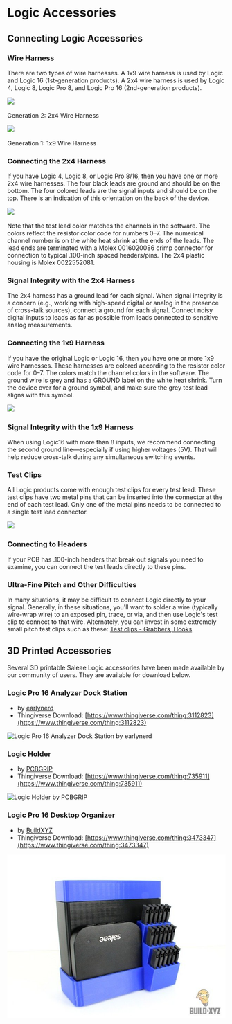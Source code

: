 # Logic Accessories

## Connecting Logic Accessories

### **Wire Harness**

There are two types of wire harnesses. A 1x9 wire harness is used by Logic and Logic 16 \(1st-generation products\). A 2x4 wire harness is used by Logic 4, Logic 8, Logic Pro 8, and Logic Pro 16 \(2nd-generation products\).

![](https://trello-attachments.s3.amazonaws.com/57215c90531737cce422992f/400x231/79023c1e979c03d8db6b3103c30927e8/11_small.jpg)

Generation 2: 2x4 Wire Harness

![](https://trello-attachments.s3.amazonaws.com/57215c90531737cce422992f/400x231/b03f9a1030ab24689cd4d4c51cbba700/15_small.jpg)

Generation 1: 1x9 Wire Harness

### **Connecting the 2x4 Harness**

If you have Logic 4, Logic 8, or Logic Pro 8/16, then you have one or more 2x4 wire harnesses. The four black leads are ground and should be on the bottom. The four colored leads are the signal inputs and should be on the top. There is an indication of this orientation on the back of the device.

![](https://trello-attachments.s3.amazonaws.com/57215c90531737cce422992f/400x286/2bed434b565a948eda840a10a1d6477a/Logic_Gen_2_Wire_Harness_Connection.jpg)

Note that the test lead color matches the channels in the software. The colors reflect the resistor color code for numbers 0–7. The numerical channel number is on the white heat shrink at the ends of the leads. The lead ends are terminated with a Molex 0016020086 crimp connector for connection to typical .100-inch spaced headers/pins. The 2x4 plastic housing is Molex 0022552081.

### **Signal Integrity with the 2x4 Harness**

The 2x4 harness has a ground lead for each signal. When signal integrity is a concern \(e.g., working with high-speed digital or analog in the presence of cross-talk sources\), connect a ground for each signal. Connect noisy digital inputs to leads as far as possible from leads connected to sensitive analog measurements.

### **Connecting the 1x9 Harness**

If you have the original Logic or Logic 16, then you have one or more 1x9 wire harnesses. These harnesses are colored according to the resistor color code for 0–7. The colors match the channel colors in the software. The ground wire is grey and has a GROUND label on the white heat shrink. Turn the device over for a ground symbol, and make sure the grey test lead aligns with this symbol.

![](https://trello-attachments.s3.amazonaws.com/57215c90531737cce422992f/400x300/3cbff1eee93b43855110b62a4b837e14/Generation_1_Wire_Harnness_Connection.jpg)

### **Signal Integrity with the 1x9 Harness**

When using Logic16 with more than 8 inputs, we recommend connecting the second ground line—especially if using higher voltages \(5V\). That will help reduce cross-talk during any simultaneous switching events.

### **Test Clips**

All Logic products come with enough test clips for every test lead. These test clips have two metal pins that can be inserted into the connector at the end of each test lead. Only one of the metal pins needs to be connected to a single test lead connector.

![](https://trello-attachments.s3.amazonaws.com/55f0ad9685db3c82f0f3aeba/57215c90531737cce422992f/30ee8a4c58cd97cde782a7f01b247895/test-clip-connection.png)

### **Connecting to Headers**

If your PCB has .100-inch headers that break out signals you need to examine, you can connect the test leads directly to these pins.

### **Ultra-Fine Pitch and Other Difficulties**

In many situations, it may be difficult to connect Logic directly to your signal. Generally, in these situations, you'll want to solder a wire \(typically wire-wrap wire\) to an exposed pin, trace, or via, and then use Logic's test clip to connect to that wire. Alternately, you can invest in some extremely small pitch test clips such as these: [Test clips - Grabbers, Hooks](https://www.digikey.com/products/en/test-and-measurement/test-clips-grabbers-hooks/620?k=micro%20gripper)

## 3D Printed Accessories

Several 3D printable Saleae Logic accessories have been made available by our community of users. They are available for download below.

### Logic Pro 16 Analyzer Dock Station

* by [earlynerd](https://www.thingiverse.com/earlynerd/about)
* Thingiverse Download: [https://www.thingiverse.com/thing:3112823](https://www.thingiverse.com/thing:3112823)

![Logic Pro 16 Analyzer Dock Station by earlynerd](../../.gitbook/assets/2018-09-24_1000.png)

### Logic Holder

* by [PCBGRIP](https://www.thingiverse.com/PCBGRIP/about)
* Thingiverse Download: [https://www.thingiverse.com/thing:735911](https://www.thingiverse.com/thing:735911)

![Logic Holder by PCBGRIP](../../.gitbook/assets/2018-09-24_1026.png)

### Logic Pro 16 Desktop Organizer

* by [BuildXYZ](https://www.thingiverse.com/buildxyz/about)
* Thingiverse Download: [https://www.thingiverse.com/thing:3473347](https://www.thingiverse.com/thing:3473347)

![Logic Pro 16 Desktop Organizer by BuildXYZ](../../.gitbook/assets/e1a84da32242e03b838653b751a6350e_preview_featured.jpg)

